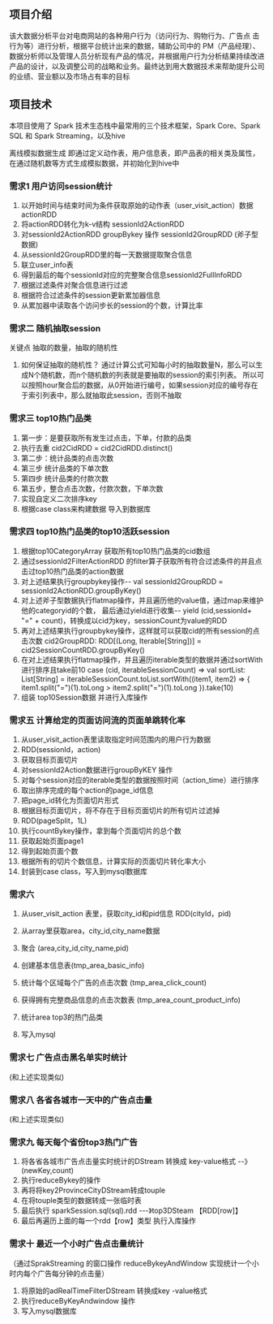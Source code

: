 ## 项目介绍
该大数据分析平台对电商网站的各种用户行为（访问行为、购物行为、广告点
击行为等）进行分析，根据平台统计出来的数据，辅助公司中的 PM（产品经理）、
数据分析师以及管理人员分析现有产品的情况，并根据用户行为分析结果持续改进 产品的设计，以及调整公司的战略和业务。最终达到用大数据技术来帮助提升公司
的业绩、营业额以及市场占有率的目标

## 项目技术
本项目使用了 Spark 技术生态栈中最常用的三个技术框架，Spark Core、Spark SQL 和 Spark Streaming，以及hive   

离线模拟数据生成
 即通过定义动作表，用户信息表，即产品表的相关类及属性，在通过随机数等方式生成模拟数据，并初始化到hive中
    
### 需求1 用户访问session统计
1. 以开始时间与结束时间为条件获取原始的动作表（user_visit_action）数据 actionRDD
2. 将actionRDD转化为k-v结构 sessionId2ActionRDD                          
3. 对sessionId2ActionRDD  groupBykey 操作  sessionId2GroupRDD (斧子型数据)                         
4. 从sessionId2GroupRDD里的每一天数据提取聚合信息                         
5. 联立user_info表                         
6. 得到最后的每个sessionId对应的完整聚合信息sessionId2FullInfoRDD                              
7. 根据过滤条件对聚合信息进行过滤                                       
8. 根据符合过滤条件的session更新累加器信息                                        
9. 从累加器中读取各个访问步长的session的个数，计算比率     
                                                    
                                                    
### 需求二 随机抽取session
关键点 抽取的数量，抽取的随机性
1. 如何保证抽取的随机性？
    通过计算公式可知每小时的抽取数量N，那么可以生成N个随机数，而n个随机数的列表就是要抽取的session的索引列表。
    所以可以按照hour聚合后的数据，从0开始进行编号，如果session对应的编号存在于索引列表中，那么就抽取此session，否则不抽取 
    
        
### 需求三 top10热门品类 
1. 第一步：是要获取所有发生过点击，下单，付款的品类 
2. 执行去重    cid2CidRDD = cid2CidRDD.distinct()
3. 第二步：统计品类的点击次数
4. 第三步 统计品类的下单次数
5. 第四步 统计品类的付款次数
6. 第五步，整合点击次数，付款次数，下单次数
7. 实现自定义二次排序key
8. 根据case class来构建数据 导入到数据库
   
### 需求四 top10热门品类的top10活跃session
    
1. 根据top10CategoryArray 获取所有top10热门品类的cid数组
2. 通过sessionId2FilterActionRDD 的filter算子获取所有符合过滤条件的并且点击过top10热门品类的action数据
3. 对上述结果执行groupbykey操作-- val sessionId2GroupRDD = sessionId2ActionRDD.groupByKey()
4. 对上述斧子型数据执行flatmap操作，并且遍历他的value值，通过map来维护他的categoryid的个数，
  最后通过yield进行收集-- yield (cid,sessionId+ "=" + count)，转换成以cid为key，sessionCount为value的RDD
5. 再对上述结果执行groupbykey操作，这样就可以获取cid的所有session的点击次数 
    cid2GroupRDD: RDD[(Long, Iterable[String])] = cid2SessionCountRDD.groupByKey()
6. 在对上述结果执行flatmap操作，并且遍历iterable类型的数据并通过sortWith进行排序且take前10
         case (cid, iterableSessionCount) =>
            val sortList: List[String] = iterableSessionCount.toList.sortWith((item1, item2) => {
              item1.split("=")(1).toLong > item2.split("=")(1).toLong
            }).take(10)
7. 组装 top10Session数据 并进行入库操作
    
    
### 需求五 计算给定的页面访问流的页面单跳转化率


1. 从user_visit_action表里读取指定时间范围内的用户行为数据
2. RDD(sessionId，action)
3. 获取目标页面切片
4. 对sessionId2Action数据进行groupByKEY 操作
5. 对每个session对应的iterable类型的数据按照时间（action_time）进行排序
6. 取出排序完成的每个action的page_id信息
7. 把page_id转化为页面切片形式
8. 根据目标页面切片，将不存在于目标页面切片的所有切片过滤掉
9. RDD(pageSplit，1L)
10. 执行countBykey操作，拿到每个页面切片的总个数
11. 获取起始页面page1
12. 得到起始页面个数
13. 根据所有的切片个数信息，计算实际的页面切片转化率大小
14. 封装到case class，写入到mysql数据库
    
    
### 需求六
    
1. 从user_visit_action 表里，获取city_id和pid信息 RDD(cityId，pid)

2. 从array里获取area，city_id,city_name数据

3. 聚合 (area,city_id,city_name,pid)

4. 创建基本信息表(tmp_area_basic_info)

5. 统计每个区域每个广告的点击次数 (tmp_area_click_count)

6. 获得拥有完整商品信息的点击次数表 (tmp_area_count_product_info)

7. 统计area  top3的热门品类

8. 写入mysql    
    
    
### 需求七 广告点击黑名单实时统计
(和上述实现类似)
    
### 需求八 各省各城市一天中的广告点击量
(和上述实现类似)

### 需求九 每天每个省份top3热门广告
   
1. 将各省各城市广告点击量实时统计的DStream 转换成 key-value格式  --》  (newKey,count)
2. 执行reduceBykey的操作
3. 再将将key2ProvinceCityDStream转成touple   
4. 在将touple类型的数据转成一张临时表
5. 最后执行 sparkSession.sql(sql).rdd    ---》top3DSteam  【RDD[row]】
6. 最后再遍历上面的每一个rdd【row】类型 执行入库操作
 
### 需求十 最近一个小时广告点击量统计 
（通过SprakStreaming 的窗口操作 reduceBykeyAndWindow 实现统计一个小时内每个广告每分钟的点击量）
    
1. 将原始的adRealTimeFilterDStream  转换成key -value格式
2. 执行reduceByKeyAndwindow 操作
3. 写入mysql数据库
    
    
                                    